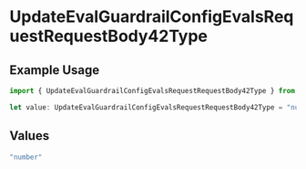 # UpdateEvalGuardrailConfigEvalsRequestRequestBody42Type

## Example Usage

```typescript
import { UpdateEvalGuardrailConfigEvalsRequestRequestBody42Type } from "@orq-ai/node/models/operations";

let value: UpdateEvalGuardrailConfigEvalsRequestRequestBody42Type = "number";
```

## Values

```typescript
"number"
```